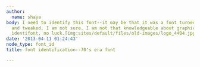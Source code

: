 ```yaml
---
author:
  name: shaya
body: I need to identify this font--it may be that it was a font turned into outlines
  and tweaked, I am not sure. I am not that knowledgeable about graphics. I tried
  identifont, no luck.[img:sites/default/files/old-images/logo_4404.jpg]
date: '2013-04-11 01:24:43'
node_type: font_id
title: font identification--70's era font

---
```

